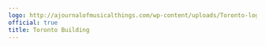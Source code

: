 ```yaml
---
logo: http://ajournalofmusicalthings.com/wp-content/uploads/Toronto-logo.png
official: true
title: Toronto Building
---
```

